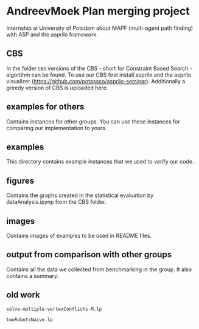 # AndreevMoek Plan merging project

Internship at University of Potsdam about MAPF (multi-agent path finding) with ASP and the asprilo framework.

## CBS

In the folder `CBS` versions of the CBS - short for Constraint Based Search - algorithm can be found. To use our CBS first install asprilo and the asprilo visualizer (https://github.com/potassco/asprilo-seminar). Additionally a greedy version of CBS is uploaded here.

## examples for others

Contains instances for other groups. You can use these instances for comparing our implementation to yours.

## examples

This directory contains example instances that we used to verify our code.

## figures

Contains the graphs created in the statistical evaluation by dataAnalysis.ipynp from the CBS folder.

## images

Contains images of examples to be used in README files.

## output from comparison with other groups

Contains all the data we collected from benchmarking in the group. It also contains a summary.

## old work

`solve-multiple-vertexConflicts-M.lp`

`twoRobotsNaive.lp`

